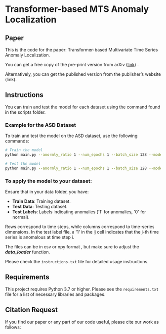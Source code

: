 
# Transformer-based MTS Anomaly Localization

## Paper
This is the code for the paper: Transformer-based Multivariate Time Series  Anomaly Localization.

You can get a free copy of the pre-print version from arXiv ([link](https://arxiv.org/abs/2501.08628)) .

Alternatively, you can get the published version from the publisher’s website (link).
## Instructions

You can train and test the model for each dataset using the command found in the scripts folder.

### Example for the ASD Dataset

To train and test the model on the ASD dataset, use the following commands:

```bash
# Train the model
python main.py --anormly_ratio 1 --num_epochs 1 --batch_size 128 --mode train --dataset ASD_ALL --data_path path_to_data_folder --input_c 19 --output_c 19

# Test the model
python main.py --anormly_ratio 1 --num_epochs 1 --batch_size 128 --mode test --dataset ASD_ALL --data_path path_to_data_folder --input_c 19 --output_c 19
```

### To apply the model to your dataset: 
Ensure that in your data folder, you have:
- **Train Data**: Training dataset.
- **Test Data**: Testing dataset.
- **Test Labels**: Labels indicating anomalies ('1' for anomalies, '0' for normal).

Rows correspond to time steps, while columns correspond to time-series dimensions. In the test label file, a '1' in the ij cell indicates that the j-th time series is anomalous at time step i.

The files can be in csv or npy format , but make sure to adjust  the ***data_loader*** function.

Please check the `instructions.txt` file for detailed usage instructions.

## Requirements
This project requires Python 3.7 or higher. Please see the `requirements.txt` file for a list of necessary libraries and packages.

## Citation Request
If you find our paper or any part of our code useful, please cite our work as follows:

